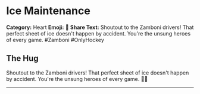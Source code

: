 # Ice Maintenance

**Category:** Heart
**Emoji:** 🧊
**Share Text:** Shoutout to the Zamboni drivers! That perfect sheet of ice doesn't happen by accident. You're the unsung heroes of every game. #Zamboni #OnlyHockey

## The Hug

Shoutout to the Zamboni drivers! That perfect sheet of ice doesn't happen by accident. You're the unsung heroes of every game. 🧊🏒

---
